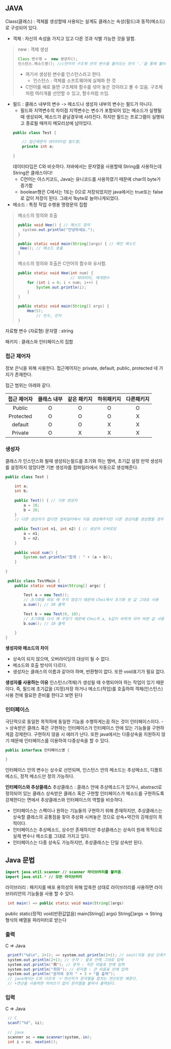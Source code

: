 ## JAVA

Class(클래스) : 객체를 생성할때 사용되는 설계도
클래스는 속성(필드)과 동작(메소드)로 구성되어 있다.
- 객체 : 자신의 속성을 가지고 있고 다른 것과 식별 가능한 것을 말함.
> new : 객체 생성 
>
> ``` java
> Class 변수명 =  new 생성자();
> 인스턴스.메소드명(); //c언어의 구조체 안의 변수를 불러오는 듯이 '.'을 통해 불러올 수 있음. 
> ```
>
> - 여기서 생성된 변수를 인스턴스라고 한다.
>   - 인스턴스 : 객체를 소프트웨어에 실체화 한 것 
> - C언어를 예로 들면 구조체와 함수를 섞어 놓은 것이라고 볼 수 있음. 구조체처럼 여러개를 선언할 수 있고, 함수처럼 쓰임.
- 필드 : 클래스 내부의 변수 -> 메소드나 생성자 내부의 변수는 필드가 아니다.
	- 필드와 지역변수의 차이점
		지역변수는 변수가 포함되어 있는 메소드가 실행될때 생성되며, 메소드가 끝날경우에 사라진다. 하지만 필드는 프로그램이 실행되고 종료될 때까지 메모리상에 남아있다.
	```java
	public class Test {

		// 접근제한자 데이터타입 필드명;
		private int a;
		
	}
	```
	데이터타입은 C와 비슷하다. 자바에서는 문자열을 사용할때 String를 사용하는데 String은 클래스이다!
	-   C언어는 아스키코드, Java는 유니코드를 사용하였기 때문에 char의 byte가 증가함
	-   boolean형은 C에서는 1또는 0으로 저장되었지만 java에서는 true또는 false로 값이 저장이 된다. 그래서 1byte로 늘어나게되었다.
- 메소드 : 특정 작업 수행용 명령문의 집합
> 메소드의 정의와 호출
>
> ```java
> public void Hee() { // 메소드 정의
>   system.out.println("안녕하세요.");
> } 
> 
> public static void main(String[]args) { // 메인 메소드
>  Hee(); // 메소드 호출
> } 
> ```
>
> 메소드의 정의와  호출은 C언어의 함수와 유사함.
>
> ```java
> public static void Hee(int num) {
>                        // 파라미터, 매개변수
>     for (int i = 0; i < num; i++) {
>         System.out.println(i);
>     }
> }
>    
> public static void main(String[] args) {
>     Hee(5);
>         // 인수, 인자
> }
> ```

자료형 
변수 (자료형)
문자열 : string 

패키지 : 클래스와 인터페이스의 집합


### 접근 제어자
정보 은닉을 위해 사용한다.
접근제어자는 private, default, public, protected 네 가지가 존재한다.

접근 범위는 아래와 같다.

| 접근 제어자 | 클래스 내부 | 같은 패키지 | 하위패키지 | 다른패키지 |
| :---------: | :---------: | :---------: | :--------: | :--------: |
|   Public    |      O      |      O      |     O      |     O      |
|  Protected  |      O      |      O      |     O      |     X      |
|   default   |      O      |      O      |     X      |     X      |
|   Private   |      O      |      X      |     X      |     X      |

### 생성자
클래스가 인스턴스화 될때 생성되는필드를 초기화 하는 멤버, 초기값 설정
만약 생성자를 설정하지 않았다면 기본 생성자를 컴파일러에서 자동으로 생성해준다.
``` java
public class Test {

 	int a;
 	int b;
 
 	public Test() { // 기본 생성자
 		a = 10;
 		b = 20;
 	} 
 	// 다른 생성자가 없다면 컴파일러에서 자동 생성해주지만 다른 생성자를 생성했을 경우 따로 생성해주어야함.
 
 	public Test(int n1, int n2) { // 생성자 오버로딩
 		a = n1;
 		b = n2;
 	} 
 
 	public void sum() { 
 		System.out.println("합계 : " + (a + b));
 	}
 	
}
 
 public class TestMain {
 	public static void main(String[] args) {
 	
 		Test a = new Test();
	    // 초기화를 따로 해 주지 않았기 때문에 Choi에서 초기화 된 값 그대로 사용
 		a.sum(); // 30 출력
 
 		Test b = new Test(0, 10);
	    // 초기화를 다시 해 주었기 때문에 Choi의 a, b값이 바뀌게 되어 바뀐 값 사용
 		b.sum(); // 10 출력
 		
	}
}
 ```

**생성자와 메소드의 차이**
- 상속이 되지 않으며, 오버라이딩의 대상이 될 수 없다.
- 메소드와 호출 방식이 다르다.
- 생성자는 클래스의 이름과 같아야 하며, 반환형이 없다. 또한 void표기가 필요 없다.

**생성자를 사용하는 이유**
인스턴스(객체)가 생성될 때 수행되어야 하는 작업이 있기 때문이다. 즉, 필드에 초기값을 (지정)저장 하거나 메소드(작업)를 호출하여 객체(인스턴스) 사용 전에 필요한 준비를 한다고 보면 된다


### 인터페이스
극단적으로 동일한 목적하에 동일한 기능을 수행하게는끔 하는 것이 인터페이스이다. -> 상속받은 클래스 혹은 구현하는 인터페이스가 인터페이스 안에 있는 기능들을 구현하게끔 강제한다. 구현하지 않을 시 에러가 난다.
또한 java에서는 다중상속을 지원하지 않기 때문에 인터페이스를 이용하여 다중상속을 할 수 있다.
```java
public interface 인터페이스명 {

}
```
인터페이스 안의 변수는 상수로 선언되며, 인스턴스 안의 메소드는 추상메소드, 디폴트메소드, 정적 메소드만 정의 가능하다.

**인터페이스와 추상클래스**
추상클래스 : 클래스 안에 추상메소드가 있거나, abstract로 정의되어 있는 클래스
상속받은 클래스 혹은 구현할 인터페이스가 메소드를 구현하도록 강제한다는 면에서 추상클래스와 인터페이스의 역할을 비슷하다. 
- 인터페이스는 스펙이나 원하는 기능들의 구현하기 위해 존재하지만, 추상클래스는 상속할 클래스의 공통점을 찾아 추상화 시켜놓은 것으로 상속+약간의 강제성이 목적이다.
- 인터페이스는 추상메소드, 상수만 존재하지만 추상클래스는 상속이  원래 목적으로 실제 변수나 메소드를 그대로 가지고 있다.
- 인터페이스는 다중 상속도 가능하지만, 추상클래스는 단일 상속만 된다.


## Java 문법

```java
import java.util.scanner // scanner 라이브러리를 불러옴.
import java.util.* // 모든 라이브러리
```

라이브러리 : 패키지를 배포 용의성의 위해 압축한 상태로 라이브러리를 사용하면 라이브러리안의 기능들을 사용 할 수 있다.

``` java
 int main() => public static void main(String[]args)
```
public static(정적) void(반환값없음) main(String[] args)
String[]args -> String형식의 배열을 파라미터로 받는다


### 출력
C => Java
```java
 printf("%d\n", 2+1); => system.out.println(2+1); // sout(자동 생성 단축키), 엔터가 자동으로 출력됨
 system.out.println(2+1); // 숫자 : 괄호 안에 그대로 입력  
 system.out.println('희'); // 문자 : 작은 따옴표 안에 입력
 system.out.println("최희"); // 문자열 : 큰 따옴표 안에 입력
 system.out.println("문자와 숫자 " + 3 + "을 출력");
 // java에서는 C와 다르게 '+'연산자가 문자열을 합치는 연산또한 해준다. 
 // +연산을 사용하면 띄어쓰기 없이 문자열을 붙여서 출력된다.
```

### 입력
C => Java

``` java
 // C
 scanf("%d", &i);
 
 // java
 scanner sc = new scanner(system,.in); 
 int i = sc. nextint();
```